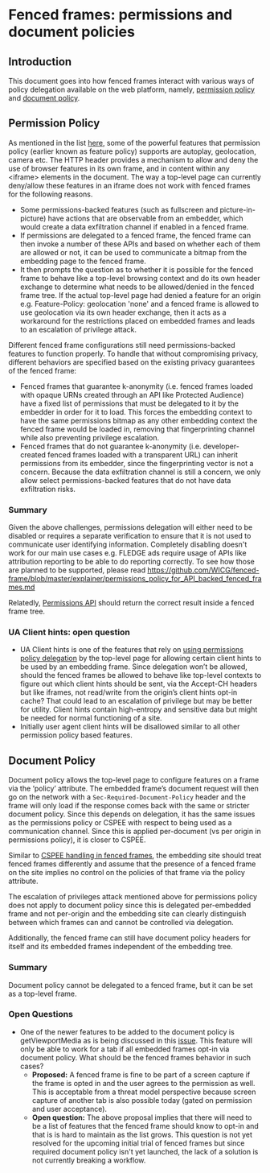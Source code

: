 # Fenced frames: permissions and document policies

## Introduction

This document goes into how fenced frames interact with various ways of policy delegation available on the web platform, namely, [permission policy](https://developer.mozilla.org/en-US/docs/Web/HTTP/Feature_Policy) and [document policy](https://wicg.github.io/document-policy/ ). 


## Permission Policy

As mentioned in the list [here](https://developer.mozilla.org/en-US/docs/Web/HTTP/Headers/Feature-Policy#directives), some of the powerful features that permission policy (earlier known as feature policy) supports are autoplay, geolocation, camera etc. The HTTP header provides a mechanism to allow and deny the use of browser features in its own frame, and in content within any &lt;iframe> elements in the document. The way a top-level page can currently deny/allow these features in an iframe does not work with fenced frames for the following reasons. 

*   Some permissions-backed features (such as fullscreen and picture-in-picture) have actions that are observable from an embedder, which would create a data exfiltration channel if enabled in a fenced frame.
*   If permissions are delegated to a fenced frame, the fenced frame can then invoke a number of these APIs and based on whether each of them are allowed or not, it can be used to communicate a bitmap from the embedding page to the fenced frame.
*   It then prompts the question as to whether it is possible for the fenced frame to behave like a top-level browsing context and do its own header exchange to determine what needs to be allowed/denied in the fenced frame tree. If the actual top-level page had denied a feature for an origin e.g. Feature-Policy: geolocation 'none' and a fenced frame is allowed to use geolocation via its own header exchange, then it acts as a workaround for the restrictions placed on embedded frames and leads to an escalation of privilege attack.

Different fenced frame configurations still need permissions-backed features to function properly. To handle that without compromising privacy, different behaviors are specified based on the existing privacy guarantees of the fenced frame:

*   Fenced frames that guarantee k-anonymity (i.e. fenced frames loaded with opaque URNs created through an API like Protected Audience) have a fixed list of permissions that must be delegated to it by the embedder in order for it to load. This forces the embedding context to have the same permissions bitmap as any other embedding context the fenced frame would be loaded in, removing that fingerprinting channel while also preventing privilege escalation.
*   Fenced frames that do not guarantee k-anonymity (i.e. developer-created fenced frames loaded with a transparent URL) can inherit permissions from its embedder, since the fingerprinting vector is not a concern. Because the data exfiltration channel is still a concern, we only allow select permissions-backed features that do not have data exfiltration risks.


### Summary

Given the above challenges, permissions delegation will either need to be disabled or requires a separate verification to ensure that it is not used to communicate user identifying information. Completely disabling doesn't work for our main use cases e.g. FLEDGE ads require usage of APIs like attribution reporting to be able to do reporting correctly. To see how those are planned to be supported, please read https://github.com/WICG/fenced-frame/blob/master/explainer/permissions_policy_for_API_backed_fenced_frames.md 

Relatedly, [Permissions API](https://developer.mozilla.org/en-US/docs/Web/API/Permissions_API) should return the correct result inside a fenced frame tree.


### UA Client hints: open question



*   UA Client hints is one of the features that rely on [using permissions policy delegation](https://github.com/WICG/ua-client-hints#for-example) by the top-level page for allowing certain client hints to be used by an embedding frame. Since delegation won’t be allowed, should the fenced frames be allowed to behave like top-level contexts to figure out which client hints should be sent, via the Accept-CH headers but like iframes, not read/write from the origin’s client hints opt-in cache? That could lead to an escalation of privilege but may be better for utility. Client hints contain high-entropy and sensitive data but might be needed for normal functioning of a site.
   * Initially user agent client hints will be disallowed similar to all other permission policy based features.  


## Document Policy

Document policy allows the top-level page to configure features on a frame via the ‘policy’ attribute. The embedded frame’s document request will then go on the network with a  `Sec-Required-Document-Policy` header and the frame will only load if the response comes back with the same or stricter document policy. Since this depends on delegation, it has the same issues as the permissions policy or CSPEE with respect to being used as a communication channel. Since this is applied per-document (vs per origin in permissions policy), it is closer to CSPEE.

Similar to [CSPEE handling in fenced frames](https://github.com/shivanigithub/fenced-frame/blob/master/explainer/interaction_with_content_security_policy.md), the embedding site should treat fenced frames differently and assume that the presence of a fenced frame on the site implies no control on the policies of that frame via the policy attribute.  

The escalation of privileges attack mentioned above for permissions policy does not apply to document policy since this is delegated per-embedded frame and not per-origin and the embedding site can clearly distinguish between which frames can and cannot be controlled via delegation. 

Additionally, the fenced frame can still have document policy headers for itself and its embedded frames independent of the embedding tree.


### Summary

Document policy cannot be delegated to a fenced frame, but it can be set as a top-level frame. 


### Open Questions



*   One of the newer features to be added to the document policy is getViewportMedia as is being discussed in this [issue](https://github.com/w3c/mediacapture-screen-share/issues/155). This feature will only be able to work for a tab if all embedded frames opt-in via document policy. What should be the fenced frames behavior in such cases? 
    *   **Proposed:** A fenced frame is fine to be part of a screen capture if the frame is opted in and the user agrees to the permission as well. This is acceptable from a threat model perspective because screen capture of another tab is also possible today (gated on permission and user acceptance).
    *   **Open question:** The above proposal implies that there will need to be a list of features that the fenced frame should know to opt-in and that is is hard to maintain as the list grows. This question is not yet resolved for the upcoming initial trial of fenced frames but since required document policy isn't yet launched, the lack of a solution is not currently breaking a workflow.
